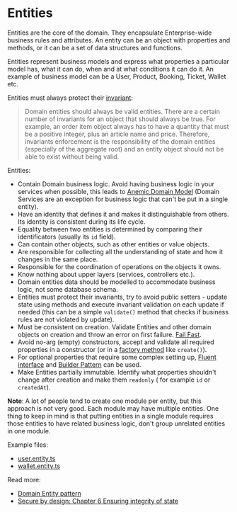 # Entities

Entities are the core of the domain. They encapsulate Enterprise-wide business rules and attributes. An entity can be an
object with properties and methods, or it can be a set of data structures and functions.

Entities represent business models and express what properties a particular model has, what it can do, when and at what
conditions it can do it. An example of business model can be a User, Product, Booking, Ticket, Wallet etc.

Entities must always protect their [invariant](https://en.wikipedia.org/wiki/Class_invariant):

> Domain entities should always be valid entities. There are a certain number of invariants for an object that should
> always be true. For example, an order item object always has to have a quantity that must be a positive integer, plus
> an
> article name and price. Therefore, invariants enforcement is the responsibility of the domain entities (especially of
> the aggregate root) and an entity object should not be able to exist without being valid.

Entities:

- Contain Domain business logic. Avoid having business logic in your services when possible, this leads
  to [Anemic Domain Model](https://martinfowler.com/bliki/AnemicDomainModel.html) (Domain Services are an exception for
  business logic that can't be put in a single entity).
- Have an identity that defines it and makes it distinguishable from others. Its identity is consistent during its life
  cycle.
- Equality between two entities is determined by comparing their identificators (usually its `id` field).
- Can contain other objects, such as other entities or value objects.
- Are responsible for collecting all the understanding of state and how it changes in the same place.
- Responsible for the coordination of operations on the objects it owns.
- Know nothing about upper layers (services, controllers etc.).
- Domain entities data should be modelled to accommodate business logic, not some database schema.
- Entities must protect their invariants, try to avoid public setters - update state using methods and execute invariant
  validation on each update if needed (this can be a simple `validate()` method that checks if business rules are not
  violated by update).
- Must be consistent on creation. Validate Entities and other domain objects on creation and throw an error on first
  failure. [Fail Fast](https://en.wikipedia.org/wiki/Fail-fast).
- Avoid no-arg (empty) constructors, accept and validate all required properties in a constructor (or in
  a [factory method](https://en.wikipedia.org/wiki/Factory_method_pattern) like `create()`).
- For optional properties that require some complex setting
  up, [Fluent interface](https://en.wikipedia.org/wiki/Fluent_interface)
  and [Builder Pattern](https://refactoring.guru/design-patterns/builder) can be used.
- Make Entities partially immutable. Identify what properties shouldn't change after creation and make them `readonly` (
  for example `id` or `createdAt`).

**Note**: A lot of people tend to create one module per entity, but this approach is not very good. Each module may have
multiple entities. One thing to keep in mind is that putting entities in a single module requires those entities to have
related business logic, don't group unrelated entities in one module.

Example files:

- [user.entity.ts](src/modules/user/domain/user.entity.ts)
- [wallet.entity.ts](src/modules/wallet/domain/wallet.entity.ts)

Read more:

- [Domain Entity pattern](https://badia-kharroubi.gitbooks.io/microservices-architecture/content/patterns/tactical-patterns/domain-entity-pattern.html)
- [Secure by design: Chapter 6 Ensuring integrity of state](https://livebook.manning.com/book/secure-by-design/chapter-6/)